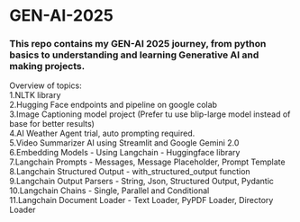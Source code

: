# GEN-AI-2025

### This repo contains my GEN-AI 2025 journey, from python basics to understanding and learning Generative AI and making projects.
Overview of topics: <br>
1.NLTK library <br>
2.Hugging Face endpoints and pipeline on google colab <br>
3.Image Captioning model project (Prefer tu use blip-large model instead of base for better results)<br>
4.AI Weather Agent trial, auto prompting required. <br>
5.Video Summarizer AI using Streamlit and Google Gemini 2.0 <br>
6.Embedding Models - Using Langchain - Huggingface library <br>
7.Langchain Prompts - Messages, Message Placeholder, Prompt Template <br>
8.Langchain Structured Output - with_structured_output function <br>
9.Langchain Output Parsers - String, Json, Structured Output, Pydantic <br>
10.Langchain Chains - Single, Parallel and Conditional <br>
11.Langchain Document Loader - Text Loader, PyPDF Loader, Directory Loader
